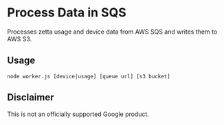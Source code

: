 # Process Data in SQS

Processes zetta usage and device data from AWS SQS and writes them to
AWS S3.

## Usage

```
node worker.js [device|usage] [queue url] [s3 bucket]
```

## Disclaimer

This is not an officially supported Google product.
